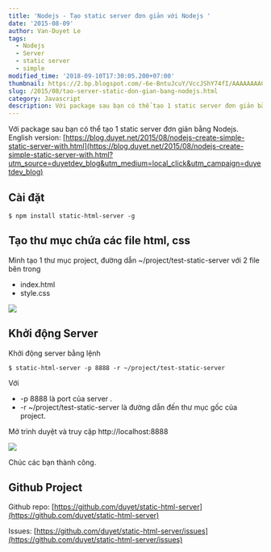 ```yaml
---
title: 'Nodejs - Tạo static server đơn giản với Nodejs '
date: '2015-08-09'
author: Van-Duyet Le
tags:
  - Nodejs
  - Server
  - static server
  - simple
modified_time: '2018-09-10T17:30:05.200+07:00'
thumbnail: https://2.bp.blogspot.com/-6e-BntuJcuY/VccJShY74fI/AAAAAAAACtQ/AEgG4pJeriE/s1600/test-html-server.png
slug: /2015/08/tao-server-static-don-gian-bang-nodejs.html
category: Javascript
description: Với package sau bạn có thể tạo 1 static server đơn giản bằng Nodejs.
---
```


Với package sau bạn có thể tạo 1 static server đơn giản bằng Nodejs.
English version: [https://blog.duyet.net/2015/08/nodejs-create-simple-static-server-with.html](https://blog.duyet.net/2015/08/nodejs-create-simple-static-server-with.html?utm_source=duyetdev_blog&utm_medium=local_click&utm_campaign=duyetdev_blog)

## Cài đặt

```
$ npm install static-html-server -g
```

## Tạo thư mục chứa các file html, css

Mình tạo 1 thư mục project, đường dẫn ~/project/test-static-server với 2 file bên trong

- index.html
- style.css

![](https://2.bp.blogspot.com/-6e-BntuJcuY/VccJShY74fI/AAAAAAAACtQ/AEgG4pJeriE/s1600/test-html-server.png)

## Khởi động Server

Khởi động server bằng lệnh

```
$ static-html-server -p 8888 -r ~/project/test-static-server
```

Với

- -p 8888 là port của server .
- -r ~/project/test-static-server là đường dẫn đến thư mục gốc của project.

Mở trình duyệt và truy cập http://localhost:8888

![](https://2.bp.blogspot.com/-FiaZHjDZeWQ/VccLGm3k_BI/AAAAAAAACtc/0qxhWNca8Bw/s1600/test-simple-server-view.png)

Chúc các bạn thành công.

## Github Project

Github repo: [https://github.com/duyet/static-html-server](https://github.com/duyet/static-html-server)

Issues: [https://github.com/duyet/static-html-server/issues](https://github.com/duyet/static-html-server/issues)
